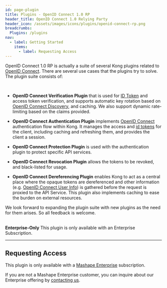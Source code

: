 ```yaml
---
id: page-plugin
title: Plugins - OpenID Connect 1.0 RP
header_title: OpenID Connect 1.0 Relying Party
header_icon: /assets/images/icons/plugins/openid-connect-rp.png
breadcrumbs:
  Plugins: /plugins
nav:
  - label: Getting Started
    items:
      - label: Requesting Access
---
```


OpenID Connect 1.0 RP is actually a suite of several Kong plugins related to
[OpenID Connect][connect]. There are several use cases that the plugins try
to solve. The plugin suite consists of:

<br />

* **OpenID Connect Verification Plugin** that is used for [ID Token][idtoken]
  and access token verification, and supports automatic key rotation based on
  [OpenID Connect Discovery][discovery], and caching. We also support dynamic
  rate-limiting based on the claims provided.

* **OpenID Connect Authentication Plugin** implements [OpenID Connect][connect]
  authentication flow within Kong. It manages the access and [id tokens][idtoken]
  for the client, including caching and refreshing them, and provides the client
  a session.

* **OpenID Connect Protection Plugin** is used with the authentication plugin
  to protect specific API services.

* **OpenID Connect Revocation Plugin** allows the tokens to be revoked, and
  black-listed for usage.

* **OpenID Connect Dereferencing Plugin** enables Kong to act as a central
  place where the opaque tokens are dereferenced and other information
  (e.g. [OpenID Connect User Info][userinfo]) is gathered before the request
  is proxied to the API Service. This plugin also implements caching to
  ease the burden on external resources.


We look forward to expanding the plugin suite with new plugins as the need for
them arises. So all feedback is welcome.

<br />

<div class="alert alert-warning">
  <strong>Enterprise-Only</strong> This plugin is only available with an
  Enterprise Subscription.
</div>

----

## Requesting Access

This plugin is only available with a [Mashape Enterprise](/enterprise)
subscription.

If you are not a Mashape Enterprise customer, you can inquire about our
Enterprise offering by [contacting us](/enterprise).


[connect]: http://openid.net/specs/openid-connect-core-1_0.html
[discovery]: http://openid.net/specs/openid-connect-discovery-1_0.html
[idtoken]: http://openid.net/specs/openid-connect-core-1_0.html#IDToken
[userinfo]: http://openid.net/specs/openid-connect-core-1_0.html#UserInfo
